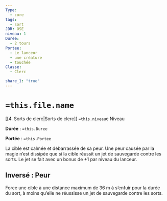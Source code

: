 ```yaml
---
Type:
  - core
tags:
  - sort
JDR: OSE
niveau: 1
Duree:
  - 2 tours
Portee:
  - Le lanceur
  - une créature
  - touchée
Classe:
  - Clerc

share_1: "true"
---
```

# `=this.file.name`  

[[4. Sorts de clerc|Sorts de clerc]] `=this.niveau`e Niveau

**Durée** : `=this.Duree` 

**Portée** : `=this.Portee`

La cible est calmée et débarrassée de sa peur. Une peur causée par la magie n’est dissipée que si la cible réussit un jet de sauvegarde contre les sorts. Le jet se fait avec un bonus de +1 par niveau du lanceur.

## Inversé : Peur
Force une cible à une distance maximum de 36 m à s’enfuir pour la durée du sort, à moins qu’elle ne réussisse un jet de sauvegarde contre les sorts.


